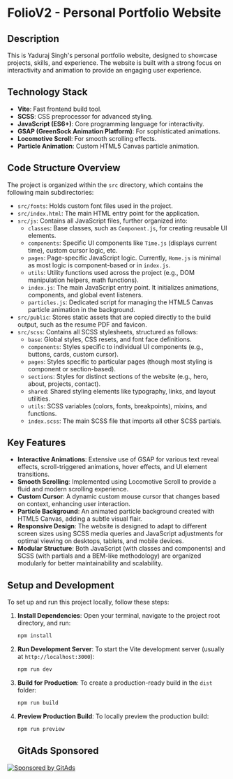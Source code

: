 <!-- GitAds-Verify: ENB2TFOVJ7Q5BPBRUDQKV6L25NY2KTIK -->
# FolioV2 - Personal Portfolio Website

## Description
This is Yaduraj Singh's personal portfolio website, designed to showcase projects, skills, and experience. The website is built with a strong focus on interactivity and animation to provide an engaging user experience.

## Technology Stack
*   **Vite**: Fast frontend build tool.
*   **SCSS**: CSS preprocessor for advanced styling.
*   **JavaScript (ES6+)**: Core programming language for interactivity.
*   **GSAP (GreenSock Animation Platform)**: For sophisticated animations.
*   **Locomotive Scroll**: For smooth scrolling effects.
*   **Particle Animation**: Custom HTML5 Canvas particle animation.

## Code Structure Overview
The project is organized within the `src` directory, which contains the following main subdirectories:

*   `src/fonts`: Holds custom font files used in the project.
*   `src/index.html`: The main HTML entry point for the application.
*   `src/js`: Contains all JavaScript files, further organized into:
    *   `classes`: Base classes, such as `Component.js`, for creating reusable UI elements.
    *   `components`: Specific UI components like `Time.js` (displays current time), custom cursor logic, etc.
    *   `pages`: Page-specific JavaScript logic. Currently, `Home.js` is minimal as most logic is component-based or in `index.js`.
    *   `utils`: Utility functions used across the project (e.g., DOM manipulation helpers, math functions).
    *   `index.js`: The main JavaScript entry point. It initializes animations, components, and global event listeners.
    *   `particles.js`: Dedicated script for managing the HTML5 Canvas particle animation in the background.
*   `src/public`: Stores static assets that are copied directly to the build output, such as the resume PDF and favicon.
*   `src/scss`: Contains all SCSS stylesheets, structured as follows:
    *   `base`: Global styles, CSS resets, and font face definitions.
    *   `components`: Styles specific to individual UI components (e.g., buttons, cards, custom cursor).
    *   `pages`: Styles specific to particular pages (though most styling is component or section-based).
    *   `sections`: Styles for distinct sections of the website (e.g., hero, about, projects, contact).
    *   `shared`: Shared styling elements like typography, links, and layout utilities.
    *   `utils`: SCSS variables (colors, fonts, breakpoints), mixins, and functions.
    *   `index.scss`: The main SCSS file that imports all other SCSS partials.

## Key Features
*   **Interactive Animations**: Extensive use of GSAP for various text reveal effects, scroll-triggered animations, hover effects, and UI element transitions.
*   **Smooth Scrolling**: Implemented using Locomotive Scroll to provide a fluid and modern scrolling experience.
*   **Custom Cursor**: A dynamic custom mouse cursor that changes based on context, enhancing user interaction.
*   **Particle Background**: An animated particle background created with HTML5 Canvas, adding a subtle visual flair.
*   **Responsive Design**: The website is designed to adapt to different screen sizes using SCSS media queries and JavaScript adjustments for optimal viewing on desktops, tablets, and mobile devices.
*   **Modular Structure**: Both JavaScript (with classes and components) and SCSS (with partials and a BEM-like methodology) are organized modularly for better maintainability and scalability.

## Setup and Development
To set up and run this project locally, follow these steps:

1.  **Install Dependencies**:
    Open your terminal, navigate to the project root directory, and run:
    ```bash
    npm install
    ```
2.  **Run Development Server**:
    To start the Vite development server (usually at `http://localhost:3000`):
    ```bash
    npm run dev
    ```
3.  **Build for Production**:
    To create a production-ready build in the `dist` folder:
    ```bash
    npm run build
    ```
4.  **Preview Production Build**:
    To locally preview the production build:
    ```bash
    npm run preview
    ```
    ## GitAds Sponsored
[![Sponsored by GitAds](https://gitads.dev/v1/ad-serve?source=yadurajmanu/foliov2@github)](https://gitads.dev/v1/ad-track?source=yadurajmanu/foliov2@github)


